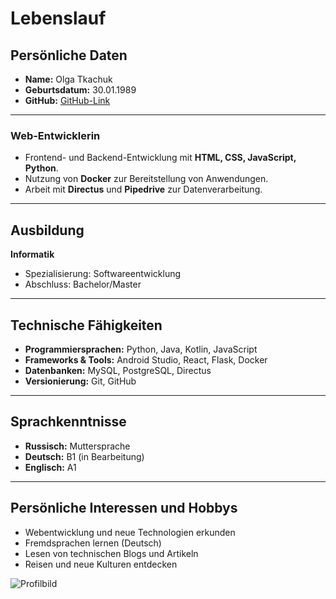 # Lebenslauf

## Persönliche Daten
- **Name:** Olga Tkachuk
- **Geburtsdatum:** 30.01.1989
- **GitHub:** [GitHub-Link](https://github.com/OlgaTkach1989)

---


### Web-Entwicklerin  

- Frontend- und Backend-Entwicklung mit **HTML, CSS, JavaScript, Python**.  
- Nutzung von **Docker** zur Bereitstellung von Anwendungen.  
- Arbeit mit **Directus** und **Pipedrive** zur Datenverarbeitung.

---

## Ausbildung

**Informatik**
- Spezialisierung: Softwareentwicklung  
- Abschluss: Bachelor/Master

---

## Technische Fähigkeiten

- **Programmiersprachen:** Python, Java, Kotlin, JavaScript  
- **Frameworks & Tools:** Android Studio, React, Flask, Docker  
- **Datenbanken:** MySQL, PostgreSQL, Directus  
- **Versionierung:** Git, GitHub  

---

## Sprachkenntnisse
- **Russisch:** Muttersprache  
- **Deutsch:** B1 (in Bearbeitung)  
- **Englisch:** A1  

---


## Persönliche Interessen und Hobbys
- Webentwicklung und neue Technologien erkunden  
- Fremdsprachen lernen (Deutsch)  
- Lesen von technischen Blogs und Artikeln  
- Reisen und neue Kulturen entdecken  

![Profilbild](https://www.kunstplaza.de/wp-content/uploads/2023/03/Jan_Vermeer_-_The_Astronomer.jpg.webp)

